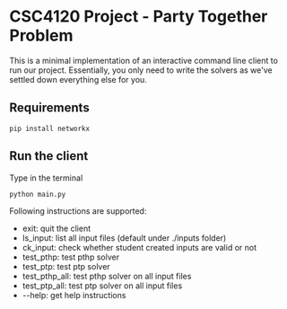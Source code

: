 # CSC4120 Project - Party Together Problem 

This is a minimal implementation of an interactive command line client to run our project. Essentially, you only need to write the solvers as we've settled down everything else for you. 

## Requirements
`pip install networkx`

## Run the client
Type in the terminal

`python main.py`

Following instructions are supported:

- exit: quit the client
- ls_input: list all input files (default under ./inputs folder)
- ck_input: check whether student created inputs are valid or not
- test_pthp: test pthp solver 
- test_ptp: test ptp solver
- test_pthp_all: test pthp solver on all input files
- test_ptp_all: test ptp solver on all input files
- --help: get help instructions